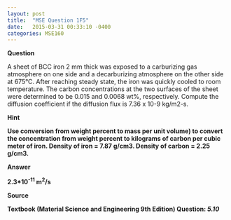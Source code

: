 ```yaml
---
layout: post
title:  "MSE Question 1F5"
date:   2015-03-31 00:33:10 -0400
categories: MSE160
---
```


<b>Question</b>

A sheet of BCC iron 2 mm thick was exposed to a carburizing gas atmosphere on one side and a decarburizing atmosphere on the other side at 675°C. After reaching steady state, the iron was quickly cooled to room temperature. The carbon concentrations at the two surfaces of the sheet were determined to be 0.015 and 0.0068 wt%, respectively. Compute the diffusion coefficient if the diffusion flux is 7.36 x 10-9 kg/m2-s. 

<b>Hint<b> 

Use conversion from weight percent to mass per unit volume) to convert the concentration from weight percent to kilograms of carbon per cubic meter of iron. Density of iron = 7.87 g/cm3. Density of carbon = 2.25 g/cm3.

<b>Answer</b>

<b>2.3*10<sup>-11</sup> m<sup>2</sup>/s</b>

<b>Source</b>

Textbook (Material Science and Engineering 9th Edition) Question: <i>5.10</i>
